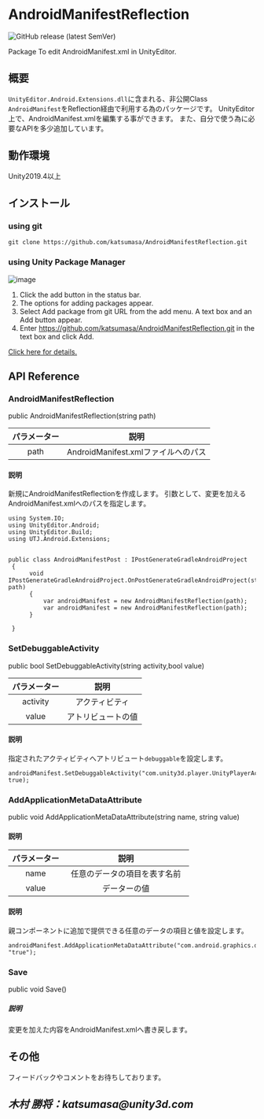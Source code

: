 # AndroidManifestReflection

![GitHub release (latest SemVer)](https://img.shields.io/github/v/release/katsumasa/AndroidManifestReflection)

Package To edit AndroidManifest.xml in UnityEditor.

## 概要

`UnityEditor.Android.Extensions.dll`に含まれる、非公開Class `AndroidManifest`をReflection経由で利用する為のパッケージです。
UnityEditor上で、AndroidManifest.xmlを編集する事ができます。
また、自分で使う為に必要なAPIを多少追加しています。

## 動作環境

Unity2019.4以上

## インストール

### using git

```:console
git clone https://github.com/katsumasa/AndroidManifestReflection.git
```

### using Unity Package Manager

![image](https://user-images.githubusercontent.com/29646672/136918028-7236dbf2-2b47-4ea2-9390-61ea57b5e107.png)

1. Click the add  button in the status bar.
2. The options for adding packages appear.
3. Select Add package from git URL from the add menu. A text box and an Add button appear.
4. Enter https://github.com/katsumasa/AndroidManifestReflection.git in the text box and click Add.

[Click here for details.](https://docs.unity3d.com/2019.4/Documentation/Manual/upm-ui-giturl.html)

## API Reference

### AndroidManifestReflection

public AndroidManifestReflection(string path)

| パラメーター | 説明 |
|:--:|:---:|
| path | AndroidManifest.xmlファイルへのパス |

#### 説明

新規にAndroidManifestReflectionを作成します。
引数として、変更を加えるAndroidManifest.xmlへのパスを指定します。

```:cs
using System.IO;
using UnityEditor.Android;
using UnityEditor.Build;
using UTJ.Android.Extensions;


public class AndroidManifestPost : IPostGenerateGradleAndroidProject
 {
      void IPostGenerateGradleAndroidProject.OnPostGenerateGradleAndroidProject(string path)
      {
          var androidManifest = new AndroidManifestReflection(path);
          var androidManifest = new AndroidManifestReflection(path);
      }

 }
```

### SetDebuggableActivity

public bool SetDebuggableActivity(string activity,bool value)

| パラメーター | 説明 |
|:--:|:---:|
| activity | アクティビティ |
| value | アトリビュートの値 |

#### 説明

指定されたアクティビティへアトリビュート`debuggable`を設定します。

```:cs
androidManifest.SetDebuggableActivity("com.unity3d.player.UnityPlayerActivity", true);
```

### AddApplicationMetaDataAttribute

public void AddApplicationMetaDataAttribute(string name, string value)

#### 説明

| パラメーター | 説明 |
|:--:|:---:|
| name | 任意のデータの項目を表す名前　|
| value | データーの値 |

#### 説明

親コンポーネントに追加で提供できる任意のデータの項目と値を設定します。

```:cs
androidManifest.AddApplicationMetaDataAttribute("com.android.graphics.developerdriver.enable", "true");
```

### Save

public void Save()

##### 説明

変更を加えた内容をAndroidManifest.xmlへ書き戻します。

## その他

フィードバックやコメントをお待ちしております。

## _木村 勝将：katsumasa@unity3d.com_
